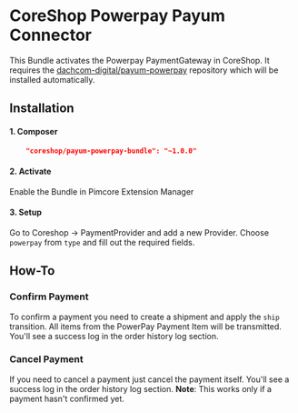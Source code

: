 # CoreShop Powerpay Payum Connector
This Bundle activates the Powerpay PaymentGateway in CoreShop.
It requires the [dachcom-digital/payum-powerpay](https://github.com/dachcom-digital/payum-powerpay) repository which will be installed automatically.

## Installation

#### 1. Composer

```json
    "coreshop/payum-powerpay-bundle": "~1.0.0"
```

#### 2. Activate
Enable the Bundle in Pimcore Extension Manager

#### 3. Setup
Go to Coreshop -> PaymentProvider and add a new Provider. Choose `powerpay` from `type` and fill out the required fields.

## How-To

### Confirm Payment
To confirm a payment you need to create a shipment and apply the `ship` transition.
All items from the PowerPay Payment Item will be transmitted.
You'll see a success log in the order history log section.

### Cancel Payment
If you need to cancel a payment just cancel the payment itself.
You'll see a success log in the order history log section.
**Note**: This works only if a payment hasn't confirmed yet.

